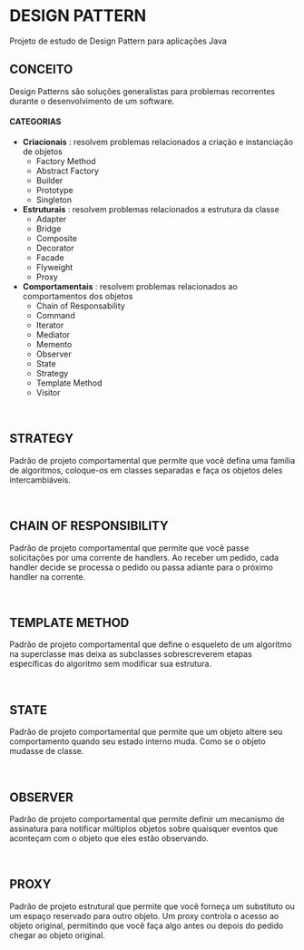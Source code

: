 # **DESIGN PATTERN**
Projeto de estudo de Design Pattern para aplicações Java

## **CONCEITO**
Design Patterns são soluções generalistas para problemas recorrentes durante o desenvolvimento de um software.

#### **CATEGORIAS**
- **Criacionais** : resolvem problemas relacionados a criação e instanciação de objetos
    - Factory Method
    - Abstract Factory
    - Builder
    - Prototype
    - Singleton
- **Estruturais** : resolvem problemas relacionados a estrutura da classe
    - Adapter
    - Bridge
    - Composite
    - Decorator
    - Facade
    - Flyweight
    - Proxy
- **Comportamentais** : resolvem problemas relacionados ao comportamentos dos objetos
    - Chain of Responsability
    - Command
    - Iterator
    - Mediator
    - Memento
    - Observer
    - State
    - Strategy
    - Template Method
    - Visitor

&nbsp;
## **STRATEGY**
Padrão de projeto comportamental que permite que você defina uma família de algoritmos, coloque-os em classes separadas e faça os objetos deles intercambiáveis.

&nbsp;
## **CHAIN OF RESPONSIBILITY**
Padrão de projeto comportamental que permite que você passe solicitações por uma corrente de handlers. Ao receber um pedido, cada handler decide se processa o pedido ou passa adiante para o próximo handler na corrente.

&nbsp;
## **TEMPLATE METHOD**
Padrão de projeto comportamental que define o esqueleto de um algoritmo na superclasse mas deixa as subclasses sobrescreverem etapas específicas do algoritmo sem modificar sua estrutura.

&nbsp;
## **STATE**
Padrão de projeto comportamental que permite que um objeto altere seu comportamento quando seu estado interno muda. Como se o objeto mudasse de classe.

&nbsp;
## **OBSERVER**
Padrão de projeto comportamental que permite definir um mecanismo de assinatura para notificar múltiplos objetos sobre quaisquer eventos que aconteçam com o objeto que eles estão observando.

&nbsp;
## **PROXY**
Padrão de projeto estrutural que permite que você forneça um substituto ou um espaço reservado para outro objeto. Um proxy controla o acesso ao objeto original, permitindo que você faça algo antes ou depois do pedido chegar ao objeto original.
